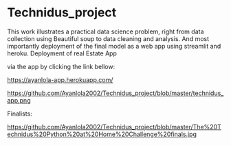 # Technidus_project
This work illustrates a practical data science problem, 
right from data collection using Beautiful soup to data cleaning and analysis. 
And most importantly deployment of the final model as a web app using streamlit and heroku.
Deployment of real Estate App

via the app by clicking the link bellow:

https://ayanlola-app.herokuapp.com/

https://github.com/Ayanlola2002/Technidus_project/blob/master/technidus_app.png

Finalists:

https://github.com/Ayanlola2002/Technidus_project/blob/master/The%20Technidus%20Python%20at%20Home%20Challenge%20finals.jpg



